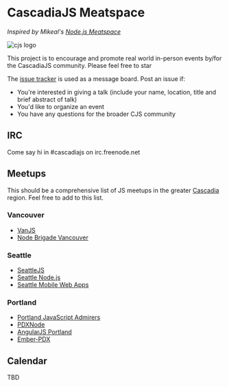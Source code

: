 # CascadiaJS Meatspace

*Inspired by Mikeal's [Node.js Meatspace](http://nodemeatspace.com/)*

![cjs logo](https://pbs.twimg.com/profile_images/378800000192409224/bf4f92ee39a0bad9c04d34f9e63baab2.png)

This project is to encourage and promote real world in-person events by/for the CascadiaJS community. Please feel free to star

The [issue tracker](https://github.com/cascadiajs/cjs-meatspace/issues) is used as a message board. Post an issue if:
* You're interested in giving a talk (include your name, location, title and brief abstract of talk)
* You'd like to organize an event
* You have any questions for the broader CJS community

## IRC
Come say hi in #cascadiajs on irc.freenode.net

## Meetups

This should be a comprehensive list of JS meetups in the greater [Cascadia](http://en.wikipedia.org/wiki/Cascadia_(independence_movement)) region. Feel free to add to this list.

### Vancouver
* [VanJS](http://www.meetup.com/vancouver-javascript-developers/)
* [Node Brigade Vancouver](http://www.meetup.com/node-brigade-vancouver/)

### Seattle
* [SeattleJS](http://www.meetup.com/seattlejs/)
* [Seattle Node.js](http://www.meetup.com/Seattle-Node-js/)
* [Seattle Mobile Web Apps](http://www.meetup.com/MobileDevelopment/)

### Portland
* [Portland JavaScript Admirers](http://www.meetup.com/Portland-JavaScript-Admirers/)
* [PDXNode](http://www.meetup.com/nodepdx/)
* [AngularJS Portland](http://www.meetup.com/AngularJS-Portland/)
* [Ember-PDX](http://www.meetup.com/Ember-PDX/)


## Calendar

TBD

